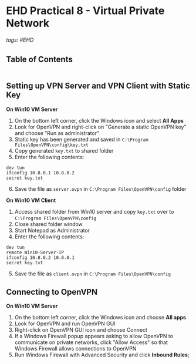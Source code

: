 # EHD Practical 8 - Virtual Private Network

###### tags: #EHD 

## Table of Contents
```toc
```

## Setting up VPN Server and VPN Client with Static Key
**On Win10 VM Server**
1. On the bottom left corner, click the Windows icon and select **All Apps**
2. Look for OpenVPN and right-click on "Generate a static OpenVPN key" and choose "Run as administrator"
3. Static key has been generated and saved in `C:\Program Files\OpenVPN\config\key.txt`
4. Copy generated `key.txt` to shared folder
5. Enter the following contents:
```
dev tun
ifconfig 10.8.0.1 10.8.0.2
secret key.txt
```
6. Save the file as `server.ovpn` in `C:\Program Files\OpenVPN\config` folder

**On Win10 VM Client**
1. Access shared folder from Win10 server and copy `key.txt` over to `C:\Program Files\OpenVPN\config`
2. Close shared folder window
3. Start Notepad as Administrator
4. Enter the following contents:
```
dev tun
remote Win10-Server-IP
ifconfig 10.8.0.2 10.8.0.1
secret key.txt
```
5. Save the file as `client.ovpn` in `C:\Program Files\OpenVPN\config`

## Connecting to OpenVPN
**On Win10 VM Server**
1. On the bottom left corner, click the Windows icon and choose **All apps**
2. Look for OpenVPN and run OpenVPN GUI
3. Right-click on OpenVPN GUI icon and choose Connect
4. If a Windows Firewall popup appears asking to allow OpenVPN to communicate on private networks, click "Allow Access" so that Windows Firewall allows connections to OpenVPN
5. Run Windows Firewall with Advanced Security and click **Inbound Rules**; 